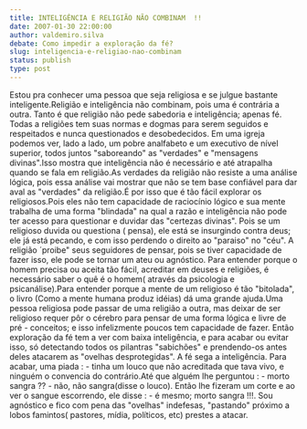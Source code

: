 ```yaml
---
title: INTELIGÊNCIA E RELIGIÃO NÃO COMBINAM  !!
date: 2007-01-30 22:00:00
author: valdemiro.silva
debate: Como impedir a exploração da fé?
slug: inteligencia-e-religiao-nao-combinam
status: publish 
type: post
---
```


Estou pra conhecer uma pessoa que seja religiosa e se julgue bastante inteligente.Religião e inteligência não combinam, pois uma é contrária a outra. Tanto é que religião não pede sabedoria e inteligência; apenas fé. Todas a religiões tem suas normas e dogmas para serem seguidos e respeitados e nunca questionados e desobedecidos. Em uma igreja podemos ver, lado a lado, um pobre analfabeto e um executivo de nível superior, todos juntos "saboreando" as "verdades" e "mensagens divinas".Isso mostra que inteligência não é necessário e até atrapalha quando se fala em religião.As verdades da religião não resiste a uma análise lógica, pois essa análise vai mostrar que não se tem base confiável para dar aval as "verdades" da religião.É por isso que é tão fácil explorar os religiosos.Pois eles não tem capacidade de raciocínio lógico e sua mente trabalha de uma forma "blindada" na qual a razão e inteligência não pode ter acesso para questionar e duvidar das "certezas divinas". Pois se um religioso duvida ou questiona ( pensa), ele está se insurgindo contra deus; ele já está pecando, e com isso perdendo o direito ao "paraiso" no "céu". A religião ´proibe" seus seguidores de pensar, pois se tiver capacidade de fazer isso, ele pode se tornar um ateu ou agnóstico. Para entender porque o homem precisa ou aceita tão fácil, acreditar em deuses e religiões, é necessário saber o quê é o homem( através da psicologia e psicanálise).Para entender porque a mente de um religioso é tão "bitolada", o livro (Como a mente humana produz idéias) dá uma grande ajuda.Uma pessoa religiosa pode passar de uma religião a outra, mas deixar de ser religioso requer pôr o cérebro para pensar de uma forma lógica e livre de pré - conceitos; e isso infelizmente poucos tem capacidade de fazer. Então exploração da fé tem a ver com baixa inteligência, e para acabar ou evitar isso, só detectando todos os pilantras "sabichões" e prendendo-os antes deles atacarem as "ovelhas desprotegidas". A fé sega a inteligência. Para acabar, uma piada : - tinha um louco que não acreditada que tava vivo, e ninguém o convencia do contrário.Até que alguém lhe perguntou : - morto sangra ?? - não, não sangra(disse o louco). Então lhe fizeram um corte e ao ver o sangue escorrendo, ele disse : - é mesmo; morto sangra !!!. Sou agnóstico e fico com pena das "ovelhas" indefesas, "pastando" próximo a lobos famintos( pastores, mídia, políticos, etc) prestes a atacar.
